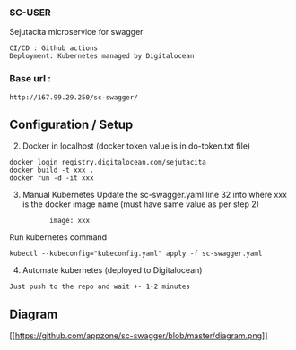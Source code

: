 ### SC-USER
Sejutacita microservice for swagger
```
CI/CD : Github actions
Deployment: Kubernetes managed by Digitalocean
```

### Base url : 
```http://167.99.29.250/sc-swagger/```




## Configuration / Setup


2. Docker in localhost (docker token value is in do-token.txt file)
```
docker login registry.digitalocean.com/sejutacita
docker build -t xxx .
docker run -d -it xxx
```

3. Manual Kubernetes
Update the sc-swagger.yaml line 32  into
where xxx is the docker image name (must have same value as per step 2)
```
          image: xxx
```
Run kubernetes command
```
kubectl --kubeconfig="kubeconfig.yaml" apply -f sc-swagger.yaml
```
4. Automate kubernetes (deployed to Digitalocean)
```
Just push to the repo and wait +- 1-2 minutes
```

## Diagram
[[https://github.com/appzone/sc-swagger/blob/master/diagram.png]]
